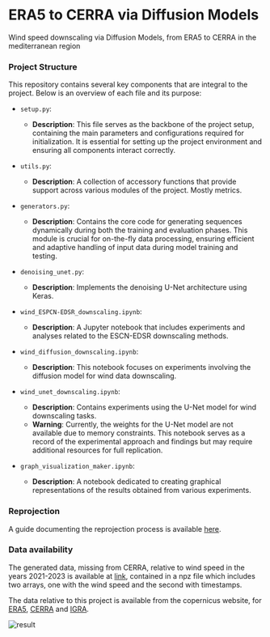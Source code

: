 # ERA5 to CERRA via Diffusion Models
Wind speed downscaling via Diffusion Models, from ERA5 to CERRA in the mediterranean region  

### Project Structure

This repository contains several key components that are integral to the project. Below is an overview of each file and its purpose:

- `setup.py`: 
    - **Description**: This file serves as the backbone of the project setup, containing the main parameters and configurations required for initialization. It is essential for setting up the project environment and ensuring all components interact correctly.

- `utils.py`: 
    - **Description**: A collection of accessory functions that provide support across various modules of the project. Mostly metrics. 

- `generators.py`: 
    - **Description**: Contains the core code for generating sequences dynamically during both the training and evaluation phases. This module is crucial for on-the-fly data processing, ensuring efficient and adaptive handling of input data during model training and testing.

- `denoising_unet.py`: 
    - **Description**: Implements the denoising U-Net architecture using Keras. 

- `wind_ESPCN-EDSR_downscaling.ipynb`: 
    - **Description**: A Jupyter notebook that includes experiments and analyses related to the ESCN-EDSR downscaling methods. 
- `wind_diffusion_downscaling.ipynb`: 
    - **Description**: This notebook focuses on experiments involving the diffusion model for wind data downscaling.
- `wind_unet_downscaling.ipynb`: 
    - **Description**: Contains experiments using the U-Net model for wind downscaling tasks. 
    - **Warning**: Currently, the weights for the U-Net model are not available due to memory constraints. This notebook serves as a record of the experimental approach and findings but may require additional resources for full replication.

- `graph_visualization_maker.ipynb`: 
    - **Description**: A notebook dedicated to creating graphical representations of the results obtained from various experiments. 
### Reprojection

A guide documenting the reprojection process is available [here](https://github.com/fmerizzi/ERA5-to-CERRA-via-Diffusion-Models/blob/main/how_to_reproject_CERRA.md).

### Data availability
The generated data, missing from CERRA, relative to wind speed in the years 2021-2023 is available at [link](https://www.kaggle.com/datasets/fastrmerizivic/diffusion-generated-cerra-wind-speed-2021-2023), contained in a npz file which includes two arrays, one with the wind speed and the second with timestamps.

The data relative to this project is available from the copernicus website, for [ERA5](https://cds.climate.copernicus.eu/cdsapp#!/dataset/reanalysis-era5-pressure-levels?tab=overview), [CERRA](https://cds.climate.copernicus.eu/cdsapp#!/dataset/reanalysis-cerra-single-levels?tab=form) and [IGRA](https://cds.climate.copernicus.eu/cdsapp#!/dataset/insitu-observations-igra-baseline-network?tab=overview).  

![result](https://github.com/fmerizzi/ERA5-to-CERRA-via-Diffusion-Models/blob/main/bigResult.png)
